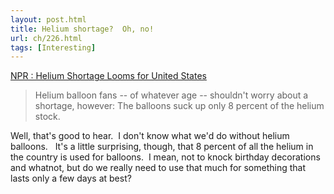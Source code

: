 ```yaml
---
layout: post.html
title: Helium shortage?  Oh, no!
url: ch/226.html
tags: [Interesting]
---
```

[NPR : Helium Shortage Looms for United States](http://www.npr.org/templates/story/story.php?storyId=6444180)

> Helium balloon fans -- of whatever age -- shouldn't worry about a shortage, however: The balloons suck up only 8 percent of the helium stock.

Well, that's good to hear.  I don't know what we'd do without helium balloons.   It's a little surprising, though, that 8 percent of all the helium in the country is used for balloons.  I mean, not to knock birthday decorations and whatnot, but do we really need to use that much for something that lasts only a few days at best?
